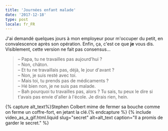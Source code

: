 ```yaml
---
title: 'Journées enfant malade'
date: '2017-12-18'
type: post
locale: fr_FR
---
```


J'ai demandé quelques jours à mon employeur pour m'occuper du petit, en convalescence après son opération. Enfin, ça, c'est ce que **je** vous dis. Visiblement, cette version ne fait pas consensus…

<!-- more -->

> – Papa, tu ne travailles pas aujourd'hui ?  
> – Non, châton.  
> – Et tu ne travaillais pas, déjà, le jour d'avant ?  
> – Non, je suis resté avec toi.  
> – Mais toi, tu prends pas de médicaments ?  
> – Hé bien non, je ne suis pas malade.  
> – Bah pourquoi tu travailles pas, alors ? Tu sais, tu peux le dire si t'avais pas envie d'aller à l'école. Je dirais rien, hein.

{% capture alt_text%}Stephen Colbert mime de fermer sa bouche comme on ferme un coffre-fort, en jetant la clé.{% endcapture %}
{% include video_as_a_gif.html.liquid
    slug="secret"
    alt=alt_text
    caption="Il a promis de garder le secret."
%}